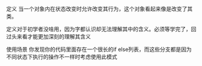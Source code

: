 定义
当一个对象内在状态改变时允许改变其行为，这个对象看起来像是改变了其类。

定义对于初学者没啥用，因为字都认识却无法理解其中的含义。必须等学完了，回过头来看才能更加深刻的理解其含义

使用场景
你发现你的代码里面存在一个很长的if else列表，而这些分支都是因为不同状态下执行的操作不一样时考虑使用此模式


